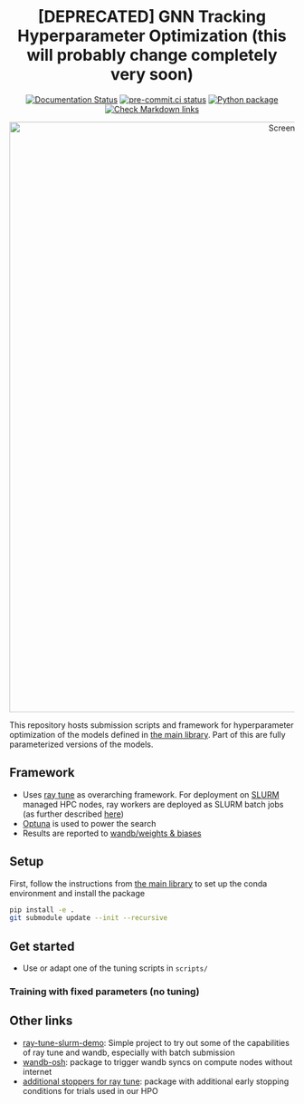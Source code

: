 <div align="center">

# [DEPRECATED] GNN Tracking Hyperparameter Optimization (this will probably change completely very soon)

[![Documentation Status](https://readthedocs.org/projects/gnn-tracking-hpo/badge/?version=latest)](https://gnn-tracking-hpo.readthedocs.io/en/latest/?badge=latest)
[![pre-commit.ci status](https://results.pre-commit.ci/badge/github/gnn-tracking/hyperparameter_optimization/main.svg)](https://results.pre-commit.ci/latest/github/gnn-tracking/hyperparameter_optimization/main)
[![Python package](https://github.com/gnn-tracking/hyperparameter_optimization/actions/workflows/test.yaml/badge.svg)](https://github.com/gnn-tracking/hyperparameter_optimization/actions/workflows/test.yaml)
[![Check Markdown links](https://github.com/gnn-tracking/hyperparameter_optimization/actions/workflows/check-links.yaml/badge.svg)](https://github.com/gnn-tracking/hyperparameter_optimization/actions/workflows/check-links.yaml)

<img width="1042" alt="Screenshot of wandb" src="https://user-images.githubusercontent.com/13602468/200128053-403ba2ac-7b52-4822-a34a-f154f38cb874.png">

</div>

This repository hosts submission scripts and framework for hyperparameter optimization
of the models defined in [the main library](https://github.com/gnn-tracking/gnn_tracking).
Part of this are fully parameterized versions of the models.

## Framework

* Uses [ray tune](https://docs.ray.io/en/latest/tune/index.html) as overarching
  framework. For deployment on [SLURM][] managed HPC nodes, ray workers are deployed
  as SLURM batch jobs (as further described [here][slurm-deployment])
* [Optuna](https://optuna.readthedocs.io/) is used to power the search
* Results are reported to [wandb/weights & biases](https://wandb.ai/)

## Setup

First, follow the instructions from [the main library](https://github.com/gnn-tracking/gnn_tracking)
to set up the conda environment and install the package

```bash
pip install -e .
git submodule update --init --recursive
```

## Get started

* Use or adapt one of the tuning scripts in `scripts/`

### Training with fixed parameters (no tuning)

## Other links

* [ray-tune-slurm-demo](https://github.com/klieret/ray-tune-slurm-demo/):
  Simple project to try out some of the capabilities of ray tune and wandb,
  especially with batch submission
* [wandb-osh](https://github.com/klieret/wandb-offline-sync-hook/): package to trigger
  wandb syncs on compute nodes without internet
* [additional stoppers for ray tune](https://github.com/klieret/ray-tune-stoppers-contrib.git):
  package with additional early stopping conditions for trials used in our
  HPO

[SLURM]: https://slurm.schedmd.com/documentation.html
[slurm-deployment]: https://github.com/klieret/ray-tune-slurm-demo/#option-2-head-node-and-worker-nodes
